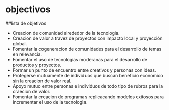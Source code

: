 # objectivos
##lista de objetivos

- Creacion de comunidad alrededor de la tecnologia.
- Creacion de valor a travez de proyectos con impacto local y proyección global.
- Fomentar la cogeneracion de comunidades para el desarrollo de temas en relevancia.
- Fomentar el uso de tecnologias moderanas para el desarrollo de productos y proyectos.
- Formar un punto de encuentro entre creativos y personas con ideas.
- Protegerse mutuamente de individuos que buscan beneficio economico sin la creacion de valor real.
- Apoyo mutuo entre personas e individuos de todo tipo de rubros para la craecion de valor.
- Fomentar la creacion de programas replicacando modelos exitosos para incrementar el uso de la tecnologia.



